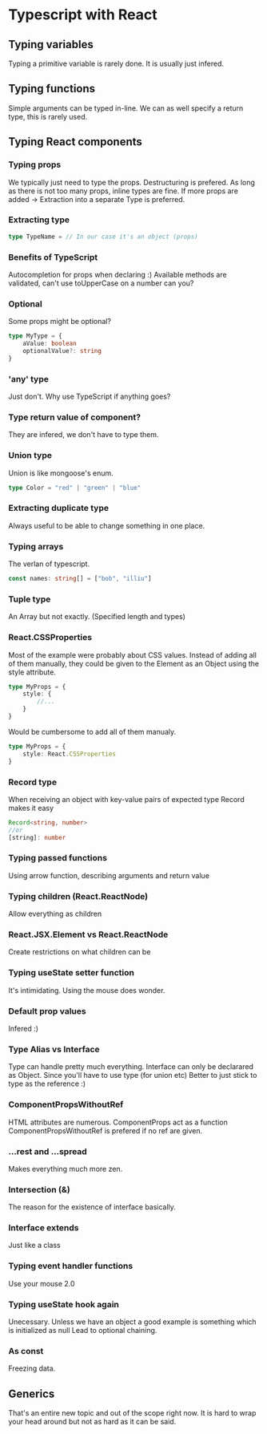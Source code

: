 # Typescript with React

## Typing variables

Typing a primitive variable is rarely done. It is usually just infered.

## Typing functions

Simple arguments can be typed in-line.
We can as well specify a return type, this is rarely used.

## Typing React components

### Typing props

We typically just need to type the props.
Destructuring is prefered.
As long as there is not too many props, inline types are fine.
If more props are added -> Extraction into a separate Type is preferred.

### Extracting type

```ts
type TypeName = // In our case it's an object (props)
```

### Benefits of TypeScript

Autocompletion for props when declaring :)
Available methods are validated, can't use toUpperCase on a number can you?

### Optional

Some props might be optional?

```ts
type MyType = {
	aValue: boolean
	optionalValue?: string
}
```

### 'any' type

Just don't. Why use TypeScript if anything goes?

### Type return value of component?

They are infered, we don't have to type them.

### Union type

Union is like mongoose's enum.

```ts
type Color = "red" | "green" | "blue"
```

### Extracting duplicate type

Always useful to be able to change something in one place.

### Typing arrays

The verlan of typescript.

```ts
const names: string[] = ["bob", "illiu"]
```

### Tuple type

An Array but not exactly. (Specified length and types)

### React.CSSProperties

Most of the example were probably about CSS values.
Instead of adding all of them manually, they could be given to the Element as an Object using the style attribute.

```ts
type MyProps = {
	style: {
		//...
	}
}
```

Would be cumbersome to add all of them manualy.

```ts
type MyProps = {
	style: React.CSSProperties
}
```

### Record type

When receiving an object with key-value pairs of expected type
Record makes it easy

```ts
Record<string, number>
//or
[string]: number
```

### Typing passed functions

Using arrow function, describing arguments and return value

### Typing children (React.ReactNode)

Allow everything as children

### React.JSX.Element vs React.ReactNode

Create restrictions on what children can be

### Typing useState setter function

It's intimidating. Using the mouse does wonder.

### Default prop values

Infered :)

### Type Alias vs Interface

Type can handle pretty much everything.
Interface can only be declarared as Object.
Since you'll have to use type (for union etc)
Better to just stick to type as the reference :)

### ComponentPropsWithoutRef

HTML attributes are numerous.
ComponentProps act as a function
ComponentPropsWithoutRef is prefered if no ref are given.

### ...rest and ...spread

Makes everything much more zen.

### Intersection (&)

The reason for the existence of interface basically.

### Interface extends

Just like a class

### Typing event handler functions

Use your mouse 2.0

### Typing useState hook again

Unecessary.
Unless we have an object a good example is something which is initialized as null
Lead to optional chaining.

### As const

Freezing data.

## Generics

That's an entire new topic and out of the scope right now.
It is hard to wrap your head around but not as hard as it can be said.
